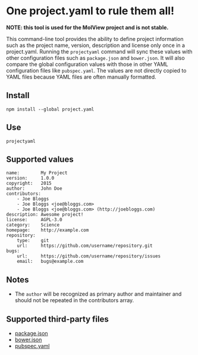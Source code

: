 One project.yaml to rule them all!
==================================
**NOTE: this tool is used for the MolView project and is not stable.**

This command-line tool provides the ability to define project information such
as the project name, version, description and license only once in a
project.yaml. Running the `projectyaml` command will sync these values with
other configuration files such as `package.json` and `bower.json`. It will also
compare the global configuration values with those in other YAML configuration
files like `pubspec.yaml`. The values are not directly copied to YAML files
because YAML files are often manually formatted.

Install
-------
```
npm install --global project.yaml
```

Use
---
```
projectyaml
```

Supported values
----------------
```
name:        My Project
version:     1.0.0
copyright:   2015
author:      John Doe
contributors:
    - Joe Bloggs
    - Joe Bloggs <joe@bloggs.com>
    - Joe Bloggs <joe@bloggs.com> (http://joebloggs.com)
description: Awesome project!
license:     AGPL-3.0
category:    Science
homepage:    http://example.com
repository:
    type:    git
    url:     https://github.com/username/repository.git
bugs:
    url:     https://github.com/username/repository/issues
    email:   bugs@example.com
```

Notes
-----
- The `author` will be recognized as primary author and maintainer and should
  not be repeated in the contributors array.

Supported third-party files
---------------------------
- [package.json](https://docs.npmjs.com/files/package.json)
- [bower.json](https://github.com/bower/spec/blob/master/json.md)
- [pubspec.yaml](https://www.dartlang.org/tools/pub/pubspec.html)
